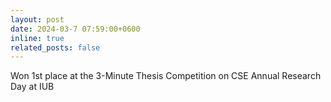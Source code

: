 ```yaml
---
layout: post
date: 2024-03-7 07:59:00+0600
inline: true
related_posts: false
---
```


Won 1st place at the 3-Minute Thesis Competition on CSE Annual Research Day at IUB 
